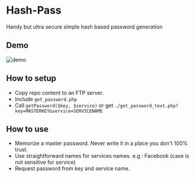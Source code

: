 # Hash-Pass
Handy but ultra secure simple hash based password generation

## Demo
![demo](https://raw.githubusercontent.com/ogxd/hash-pass/master/demo.jpg)

## How to setup
- Copy repo content to an FTP server.
- Include `get_password.php`
- Call `getPassword($key, $service)` or get `./get_password_text.php?key=MASTERKEY&service=SERVICENAME`

## How to use
- Memorize a master password. Never write it in a place you don't 100% trust.
- Use straightforward names for services names. e.g : Facebook (case is not sensitive for service)
- Request password from key and service name. 
